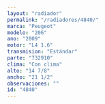 ```yaml
---
layout: "radiador"
permalink: "/radiadores/4840/"
marca: "Peugeot"
modelo: "206"
ano: "2009"
motor: "L4 1.6"
transmision: "Estándar"
parte: "732910"
clima: "Con clima"
alto: "14 7/8"
ancho: "21 1/2"
observaciones: ""
id: "4840"
---
```


